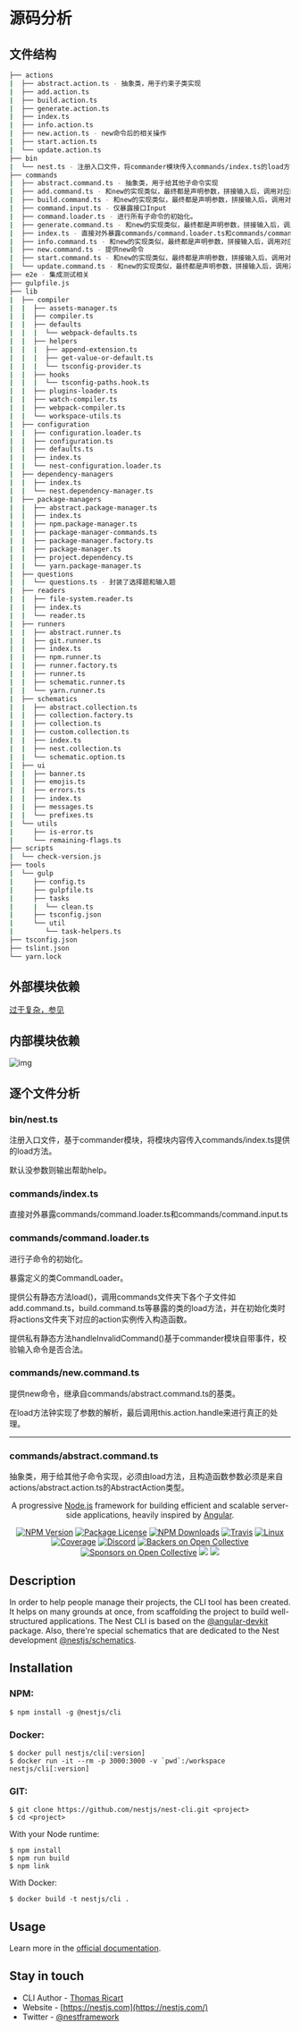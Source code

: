 # 源码分析

## 文件结构

``` bash
├── actions
|  ├── abstract.action.ts - 抽象类，用于约束子类实现
|  ├── add.action.ts
|  ├── build.action.ts
|  ├── generate.action.ts
|  ├── index.ts
|  ├── info.action.ts
|  ├── new.action.ts - new命令后的相关操作
|  ├── start.action.ts
|  └── update.action.ts
├── bin
|  └── nest.ts - 注册入口文件，将commander模块传入commands/index.ts的load方法。
├── commands
|  ├── abstract.command.ts - 抽象类，用于给其他子命令实现
|  ├── add.command.ts - 和new的实现类似，最终都是声明参数，拼接输入后，调用对应的action.handle
|  ├── build.command.ts - 和new的实现类似，最终都是声明参数，拼接输入后，调用对应的action.handle
|  ├── command.input.ts - 仅暴露接口Input
|  ├── command.loader.ts - 进行所有子命令的初始化。
|  ├── generate.command.ts - 和new的实现类似，最终都是声明参数，拼接输入后，调用对应的action.handle
|  ├── index.ts - 直接对外暴露commands/command.loader.ts和commands/command.input.ts
|  ├── info.command.ts - 和new的实现类似，最终都是声明参数，拼接输入后，调用对应的action.handle
|  ├── new.command.ts - 提供new命令
|  ├── start.command.ts - 和new的实现类似，最终都是声明参数，拼接输入后，调用对应的action.handle
|  └── update.command.ts - 和new的实现类似，最终都是声明参数，拼接输入后，调用对应的action.handle
├── e2e - 集成测试相关
├── gulpfile.js
├── lib
|  ├── compiler
|  |  ├── assets-manager.ts
|  |  ├── compiler.ts
|  |  ├── defaults
|  |  |  └── webpack-defaults.ts
|  |  ├── helpers
|  |  |  ├── append-extension.ts
|  |  |  ├── get-value-or-default.ts
|  |  |  └── tsconfig-provider.ts
|  |  ├── hooks
|  |  |  └── tsconfig-paths.hook.ts
|  |  ├── plugins-loader.ts
|  |  ├── watch-compiler.ts
|  |  ├── webpack-compiler.ts
|  |  └── workspace-utils.ts
|  ├── configuration
|  |  ├── configuration.loader.ts
|  |  ├── configuration.ts
|  |  ├── defaults.ts
|  |  ├── index.ts
|  |  └── nest-configuration.loader.ts
|  ├── dependency-managers
|  |  ├── index.ts
|  |  └── nest.dependency-manager.ts
|  ├── package-managers
|  |  ├── abstract.package-manager.ts
|  |  ├── index.ts
|  |  ├── npm.package-manager.ts
|  |  ├── package-manager-commands.ts
|  |  ├── package-manager.factory.ts
|  |  ├── package-manager.ts
|  |  ├── project.dependency.ts
|  |  └── yarn.package-manager.ts
|  ├── questions
|  |  └── questions.ts - 封装了选择题和输入题
|  ├── readers
|  |  ├── file-system.reader.ts
|  |  ├── index.ts
|  |  └── reader.ts
|  ├── runners
|  |  ├── abstract.runner.ts
|  |  ├── git.runner.ts
|  |  ├── index.ts
|  |  ├── npm.runner.ts
|  |  ├── runner.factory.ts
|  |  ├── runner.ts
|  |  ├── schematic.runner.ts
|  |  └── yarn.runner.ts
|  ├── schematics
|  |  ├── abstract.collection.ts
|  |  ├── collection.factory.ts
|  |  ├── collection.ts
|  |  ├── custom.collection.ts
|  |  ├── index.ts
|  |  ├── nest.collection.ts
|  |  └── schematic.option.ts
|  ├── ui
|  |  ├── banner.ts
|  |  ├── emojis.ts
|  |  ├── errors.ts
|  |  ├── index.ts
|  |  ├── messages.ts
|  |  └── prefixes.ts
|  └── utils
|     ├── is-error.ts
|     └── remaining-flags.ts
├── scripts
|  └── check-version.js
├── tools
|  └── gulp
|     ├── config.ts
|     ├── gulpfile.ts
|     ├── tasks
|     |  └── clean.ts
|     ├── tsconfig.json
|     └── util
|        └── task-helpers.ts
├── tsconfig.json
├── tslint.json
└── yarn.lock
```

## 外部模块依赖

[过于复杂，参见](http://npm.broofa.com/?q=@nestjs/cli)

## 内部模块依赖

![img](./graphviz/command.loader.gv.svg)

## 逐个文件分析

### bin/nest.ts

注册入口文件，基于commander模块，将模块内容传入commands/index.ts提供的load方法。

默认没参数则输出帮助help。

### commands/index.ts

直接对外暴露commands/command.loader.ts和commands/command.input.ts

### commands/command.loader.ts

进行子命令的初始化。

暴露定义的类CommandLoader。

提供公有静态方法load()，调用commands文件夹下各个子文件如add.command.ts，build.command.ts等暴露的类的load方法，并在初始化类时将actions文件夹下对应的action实例传入构造函数。

提供私有静态方法handleInvalidCommand()基于commander模块自带事件，校验输入命令是否合法。

### commands/new.command.ts

提供new命令，继承自commands/abstract.command.ts的基类。

在load方法钟实现了参数的解析，最后调用this.action.handle来进行真正的处理。

---

### commands/abstract.command.ts

抽象类，用于给其他子命令实现，必须由load方法，且构造函数参数必须是来自actions/abstract.action.ts的AbstractAction类型。








  <p align="center">A progressive <a href="http://nodejs.org" target="blank">Node.js</a> framework for building efficient and scalable server-side applications, heavily inspired by <a href="https://angular.io" target="blank">Angular</a>.</p>
    <p align="center">
<a href="https://www.npmjs.com/~nestjscore"><img src="https://img.shields.io/npm/v/@nestjs/cli.svg" alt="NPM Version" /></a>
<a href="https://www.npmjs.com/~nestjscore"><img src="https://img.shields.io/npm/l/@nestjs/cli.svg" alt="Package License" /></a>
<a href="https://www.npmjs.com/~nestjscore"><img src="https://img.shields.io/npm/dm/@nestjs/cli.svg" alt="NPM Downloads" /></a>
  <a href="https://travis-ci.org/nestjs/nest"><img src="https://api.travis-ci.org/nestjs/nest.svg?branch=master" alt="Travis" /></a>
<a href="https://travis-ci.org/nestjs/nest"><img src="https://img.shields.io/travis/nestjs/nest/master.svg?label=linux" alt="Linux" /></a>
<a href="https://coveralls.io/github/nestjs/nest?branch=master" target="_blank"><img src="https://coveralls.io/repos/github/nestjs/nest/badge.svg?branch=master#9" alt="Coverage" /></a>
<a href="https://discord.gg/G7Qnnhy" target="_blank"><img src="https://img.shields.io/badge/discord-online-brightgreen.svg" alt="Discord"/></a>
<a href="https://opencollective.com/nest#backer" target="_blank"><img src="https://opencollective.com/nest/backers/badge.svg" alt="Backers on Open Collective" /></a>
<a href="https://opencollective.com/nest#sponsor" target="_blank"><img src="https://opencollective.com/nest/sponsors/badge.svg" alt="Sponsors on Open Collective" /></a>
  <a href="https://paypal.me/kamilmysliwiec" target="_blank"><img src="https://img.shields.io/badge/Donate-PayPal-ff3f59.svg"/></a>
  <a href="https://twitter.com/nestframework" target="_blank"><img src="https://img.shields.io/twitter/follow/nestframework.svg?style=social&label=Follow"></a>

## Description

In order to help people manage their projects, the CLI tool has been created. It helps on many grounds at once, from scaffolding the project to build well-structured applications. The Nest CLI is based on the [@angular-devkit](https://github.com/angular/devkit) package. Also, there're special schematics that are dedicated to the Nest development [@nestjs/schematics](https://github.com/nestjs/schematics).


## Installation
### NPM:

```
$ npm install -g @nestjs/cli
```

### Docker:
```
$ docker pull nestjs/cli[:version]
$ docker run -it --rm -p 3000:3000 -v `pwd`:/workspace nestjs/cli[:version]
```

### GIT:
```
$ git clone https://github.com/nestjs/nest-cli.git <project>
$ cd <project>
```

With your Node runtime:
```
$ npm install
$ npm run build
$ npm link
```

With Docker:

```
$ docker build -t nestjs/cli .
```

## Usage

Learn more in the [official documentation](https://docs.nestjs.com/cli/overview).

## Stay in touch

* CLI Author - [Thomas Ricart](https://github.com/ThomRick)
* Website - [https://nestjs.com](https://nestjs.com/)
* Twitter - [@nestframework](https://twitter.com/nestframework)
